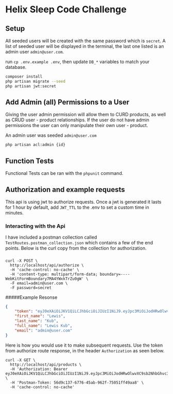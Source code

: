 # Helix Sleep Code Challenge
## Setup
All seeded users will be created with the same password which is `secret`. A list of seeded user will be displayed in the terminal, 
the last one listed is an admin user `admin@user.com`.

run `cp .env.example .env`, then update `DB_*` variables to match your database.

```bash
composer install
php artisan migrate --seed
php artisan jwt:secret
```

## Add Admin (all) Permissions to a User
Giving the user admin permission will allow them to CURD products, as well as CRUD user - product relationships.
If the user do not have admin permissions the user can only manipulate their own user - product.

An admin user was seeded `admin@user.com`

```bash
php artisan acl:admin {id}
``` 

## Function Tests
 Functional Tests can be ran with the `phpunit` command.
 
## Authorization and example requests
This api is using jwt to authorize requests. Once a jwt is generated it lasts for 1 hour by default, add `JWT_TTL` 
to the .env to set a custom time in minutes.


### Interacting with the Api
I have included a postman collection called `TestRoutes.postman_collection.json` which contains a few of the end points.
Below is the curl copy from the collection for authorization.

#####
```
curl -X POST \
  http://localhost/api/authorize \
  -H 'cache-control: no-cache' \
  -H 'content-type: multipart/form-data; boundary=----WebKitFormBoundary7MA4YWxkTrZu0gW' \
  -F email=admin@user.com \
  -F password=secret
```

#####Example Resonse

```json
{
    "token": "eyJ0eXAiOiJKV1QiLCJhbGciOiJIUzI1NiJ9.eyJpc3MiOiJodHRwOlwvXC9sb2NhbGhvc3RcL2FwaVwvYXV0aG9yaXplIiwiaWF0IjoxNTYzMDY4NTI4LCJleHAiOjE1NjMwNzIxMjgsIm5iZiI6MTU2MzA2ODUyOCwianRpIjoiT1R0YjlaakRTb3VUQjdEMyIsInN1YiI6NiwicHJ2IjoiODdlMGFmMWVmOWZkMTU4MTJmZGVjOTcxNTNhMTRlMGIwNDc1NDZhYSJ9.fcGOJLcUE9N07o_FvATp2QmaKkCYQdm9wchc73siMls",
    "first_name": "Lewis",
    "last_name": "Kub",
    "full_name": "Lewis Kub",
    "email": "admin@user.com"
}
```

Here is how you would use it to make subsequent requests. Use the token from authorize route response, in the header `Authorization` as seen below.

```
curl -X GET \
  http://localhost/api/products \
  -H 'Authorization: Bearer eyJ0eXAiOiJKV1QiLCJhbGciOiJIUzI1NiJ9.eyJpc3MiOiJodHRwOlwvXC9sb2NhbGhvc3RcL2FwaVwvYXV0aG9yaXplIiwiaWF0IjoxNTYzMDY4NTI4LCJleHAiOjE1NjMwNzIxMjgsIm5iZiI6MTU2MzA2ODUyOCwianRpIjoiT1R0YjlaakRTb3VUQjdEMyIsInN1YiI6NiwicHJ2IjoiODdlMGFmMWVmOWZkMTU4MTJmZGVjOTcxNTNhMTRlMGIwNDc1NDZhYSJ9.fcGOJLcUE9N07o_FvATp2QmaKkCYQdm9wchc73siMls' \
  -H 'Postman-Token: 56d9c137-6776-45ab-962f-75051ff49aa8' \
  -H 'cache-control: no-cache'
```
